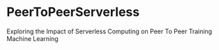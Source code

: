 # PeerToPeerServerless
Exploring the Impact of Serverless Computing on Peer To Peer Training Machine Learning
